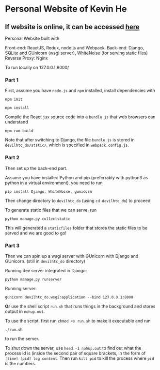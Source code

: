 # Personal Website of Kevin He

## If website is online, it can be accessed [here](http://devilhtc.com)

Personal Website built with 

Front-end: ReactJS, Redux, node.js and Webpack. 
Back-end: Django, SQLite and GUnicorn (wsgi server), WhiteNoise (for serving static files)
Reverse Proxy: Nginx

To run locally on 127.0.0.1:8000/

### Part 1

First, assume you have ```node.js``` and ```npm``` installed, install dependencies with 

```
npm init

npm install
```

Compile the React ```jsx``` source code into a ```bundle.js``` that web browsers can understand

```
npm run build
```

Note that after switching to Django, the file ```bundle.js``` is stored in ```devilhtc_do/static/```, which is specified in ```webpack.config.js```.

### Part 2

Then set up the back-end part.

Assume you have installed Python and pip (preferrably with python3 as python in a virtual environment), you need to run 

```
pip install Django, WhiteNoise, gunicorn
```

Then change directory to ```devilhtc_do``` (using ```cd devilhtc_do```) to proceed.

To generate static files that we can serve, run

```
python manage.py collectstatic
```

This will generated a ```staticfiles``` folder that stores the static files to be served and we are good to go!

### Part 3

Then we can spin up a wsgi server with GUnicorn with Django and GUnicorn. (still in ```devilhtc_do``` directory) 

Running dev server integrated in Django:

```
python manage.py runserver
```

Running server:

```
gunicorn devilhtc_do.wsgi:application --bind 127.0.0.1:8000
```

**Or** use the shell script ```run.sh``` that runs things in the background and stores output in ```nohup.out```. 

To use the script, first run ```chmod +x run.sh``` to make it executable and run

```
./run.sh
```

to run the server. 

To shut down the server, use ```head -1 nohup.out``` to find out what the process id is (inside the second pair of square brackets, in the form of ```[time] [pid] log content```. Then run ```kill pid``` to kill the process where ```pid``` is the numbers.

